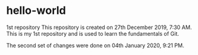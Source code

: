 # hello-world
1st repository
This repository is created on 27th December 2019, 7:30 AM.
This is my 1st repository and is used to learn the fundamentals of Git.

The second set of changes were done on 04th January 2020, 9:21 PM.
